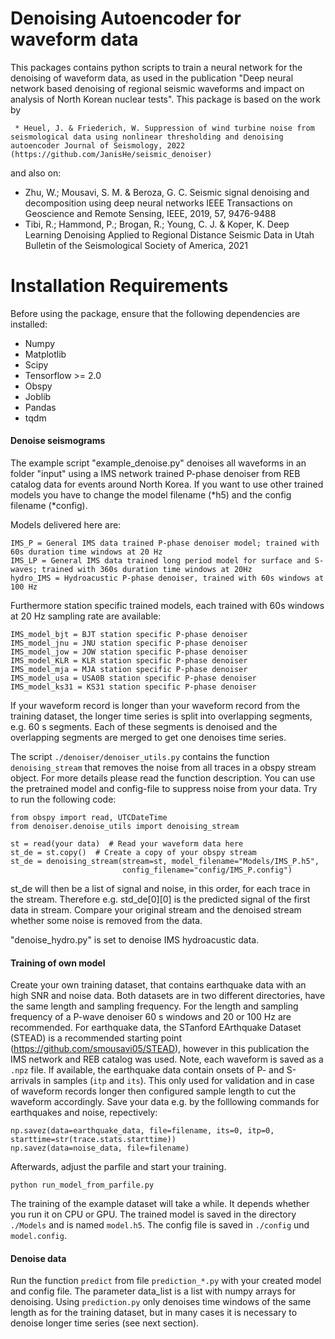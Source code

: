 # Denoising Autoencoder for waveform data

This packages contains python scripts to train a neural network for the denoising of waveform data, as used in the publication "Deep neural network based denoising of regional seismic waveforms and impact on analysis of North Korean nuclear tests".
This package is based on the work by  
```
 * Heuel, J. & Friederich, W. Suppression of wind turbine noise from seismological data using nonlinear thresholding and denoising autoencoder Journal of Seismology, 2022 (https://github.com/JanisHe/seismic_denoiser)
```
 and also on:
 * Zhu, W.; Mousavi, S. M. & Beroza, G. C. Seismic signal denoising and decomposition using deep neural networks IEEE Transactions on Geoscience and Remote Sensing, IEEE, 2019, 57, 9476-9488
 * Tibi, R.; Hammond, P.; Brogan, R.; Young, C. J. & Koper, K. Deep Learning Denoising Applied to Regional Distance Seismic Data in Utah Bulletin of the Seismological Society of America, 2021


# Installation Requirements

 Before using the package, ensure that the following dependencies are installed:

 * Numpy
 * Matplotlib
 * Scipy
 * Tensorflow >= 2.0
 * Obspy
 * Joblib
 * Pandas
 * tqdm


#### Denoise seismograms

The example script "example_denoise.py" denoises all waveforms in an folder "input" using a IMS network trained P-phase denoiser from REB catalog data for events around North Korea. 
If you want to use other trained models you have to change the model filename (*h5) and the config filename (*config).

Models delivered here are:
```
IMS_P = General IMS data trained P-phase denoiser model; trained with 60s duration time windows at 20 Hz
IMS_LP = General IMS data trained long period model for surface and S-waves; trained with 360s duration time windows at 20Hz
hydro_IMS = Hydroacustic P-phase denoiser, trained with 60s windows at 100 Hz
```

Furthermore station specific trained models, each trained with 60s windows at 20 Hz sampling rate are available:
```
IMS_model_bjt = BJT station specific P-phase denoiser
IMS_model_jnu = JNU station specific P-phase denoiser
IMS_model_jow = JOW station specific P-phase denoiser
IMS_model_KLR = KLR station specific P-phase denoiser
IMS_model_mja = MJA station specific P-phase denoiser
IMS_model_usa = USA0B station specific P-phase denoiser
IMS_model_ks31 = KS31 station specific P-phase denoiser
```


If your waveform record is longer than your waveform record from the training dataset, the longer time series is split into
overlapping segments, e.g. 60 s segments. Each of these segments is denoised and the overlapping segments are
merged to get one denoises time series.


The script `./denoiser/denoiser_utils.py` contains the function `denoising_stream` that removes the noise
from all traces in a obspy stream object. For more details please read the function description.
You can use the pretrained model and config-file to suppress noise from your data. Try to run the following code:
```
from obspy import read, UTCDateTime
from denoiser.denoise_utils import denoising_stream

st = read(your data)  # Read your waveform data here
st_de = st.copy()  # Create a copy of your obspy stream
st_de = denoising_stream(stream=st, model_filename="Models/IMS_P.h5",
                         config_filename="config/IMS_P.config")
```
st_de will then be a list of signal and noise, in this order, for each trace in the stream. Therefore e.g. std_de[0][0] is the predicted signal of the first data in stream.
Compare your original stream and the denoised stream whether some noise is removed from the data.

"denoise_hydro.py" is set to denoise IMS hydroacustic data. 


#### Training of own model

Create your own training dataset, that contains earthquake data with an high SNR and noise data. Both datasets
are in two different directories, have the same length and sampling frequency. For the length and sampling frequency of a P-wave denoiser
60 s windows and 20 or 100 Hz are recommended.
For earthquake data, the STanford EArthquake Dataset (STEAD) is a recommended starting point (https://github.com/smousavi05/STEAD), however in this publication the IMS network and REB catalog was used.
Note, each waveform is saved as a `.npz` file. If available, the earthquake data contain onsets of P- and S-arrivals
in samples (`itp` and `its`). This only used for validation and in case of waveform records longer then configured sample length to cut the waveform accordingly. Save your data e.g. by the folllowing commands for earthquakes and noise, repectively:
```
np.savez(data=earthquake_data, file=filename, its=0, itp=0, starttime=str(trace.stats.starttime))
np.savez(data=noise_data, file=filename)
```

Afterwards, adjust the parfile and start your training.

```
python run_model_from_parfile.py
```

The training of the example dataset will take a while. It depends whether you run it on CPU or GPU.
The trained model is saved in the directory `./Models` and is named `model.h5`. The config file is saved
in `./config` und `model.config`.


#### Denoise data
Run the function `predict` from file `prediction_*.py` with your created model and
config file. The parameter data_list is a list with numpy arrays for denoising.
Using `prediction.py` only denoises time windows of the same length as for the training dataset,
but in many cases it is necessary to denoise longer time series (see next section).





